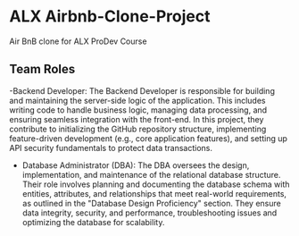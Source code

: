 # ALX Airbnb-Clone-Project
Air BnB clone for ALX ProDev Course



## Team Roles
-Backend Developer:
  The Backend Developer is responsible for building and maintaining the server-side logic of the application. This includes writing code to handle business logic, managing data processing, and ensuring seamless integration with the front-end. In this project, they contribute to initializing the GitHub repository structure, implementing feature-driven development (e.g., core application features), and setting up API security fundamentals to protect data transactions.
- Database Administrator (DBA):
  The DBA oversees the design, implementation, and maintenance of the relational database structure. Their role involves planning and documenting the database schema with entities, attributes, and relationships that meet real-world requirements, as outlined in the "Database Design Proficiency" section. They ensure data integrity, security, and performance, troubleshooting issues and optimizing the database for scalability.
